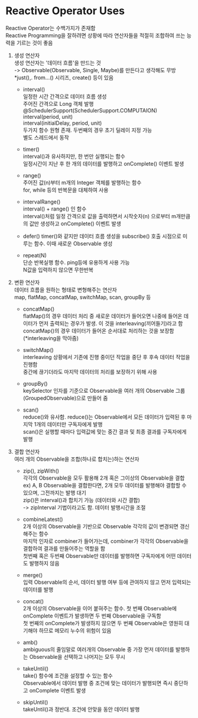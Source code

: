 # Reactive Operator Uses
Reactive Operator는 수백가지가 존재함  
Reactive Programming을 잘하려면 상황에 따라 연산자들을 적절히 조합하여 쓰는 능력을 기르는 것이 좋음  

1. 생성 연산자  
생성 연산자는 '데이터 흐름'을 만드는 것  
-> Observable(Observable, Single, Maybe)를 만든다고 생각해도 무방  
*just(),. from...() 시리즈, create() 등이 있음  

    - interval()  
    일정한 시간 간격으로 데이터 흐름 생성  
    주어진 간격으로 Long 객체 발행  
    @SchedulerSupport(SchedulerSupport.COMPUTAION)  
    interval(period, unit)  
    interval(initialDelay, period, unit)  
    두가지 함수 원형 존재. 두번째의 경우 초기 딜레이 지정 가능  
    별도 스레드에서 동작  

    - timer()  
    interval()과 유사하지만, 한 번만 실행되는 함수  
    일정시간이 지난 후 한 개의 데이터를 발행하고 onComplete() 이벤트 발생  

    - range()  
    주어진 값(n)부터 m개의 Integer 객체를 발행하는 함수  
    for, while 등의 반복문을 대체하여 사용  

    - intervalRange()  
    interval() + range() 인 함수  
    interval()처럼 일정 간격으로 값을 출력하면서 시작숫자(n) 으로부터 m개만큼의 값만 생성하고 onComplete() 이벤트 발생  

    - defer()
    timer()와 같지만 데이터 흐름 생성을 subscribe() 호출 시점으로 미루는 함수. 이때 새로운 Observable 생성

    - repeat(N)  
    단순 반복실행 함수. ping등에 유용하게 사용 가능  
    N값을 입력하지 않으면 무한반복  

2. 변환 연산자  
데이터 흐름을 원하는 형태로 변형해주는 연산자  
map, flatMap, concatMap, switchMap, scan, groupBy 등  
    - concatMap()  
    flatMap()의 경우 데이터 처리 중 새로운 데이터가 들어오면 나중에 들어온 데이터가 먼저 출력되는 경우가 발생. 이 것을 interleaving(끼어들기)라고 함  
    concatMap()의 경우 데이터가 들어온 순서대로 처리하는 것을 보장함 (*interleaving을 막아줌)  
    
    - switchMap()  
    interleaving 상황에서 기존에 진행 중이던 작업을 중단 후 후속 데이터 작업을 진행함  
    중간에 끊기더라도 마지막 데이터의 처리를 보장하기 위해 사용  

    - groupBy()  
    keySelector 인자를 기준으로 Observable을 여러 개의 Observable 그룹(GroupedObservable)으로 만들어 줌  

    - scan()  
    reduce()와 유사함. reduce()는 Observable에서 모든 데이터가 입력된 후 마지막 1개의 데이터만 구독자에게 발행  
    scan()은 실행할 때마다 입력값에 맞는 중간 결과 및 최종 결과를 구독자에게 발행  

3. 결합 연산자  
여러 개의 Observable을 조합(하나로 합치는)하는 연산자  
    - zip(), zipWith()  
    각각의 Observable을 모두 활용해 2개 혹은 그이상의 Observable을 결합  
    ex) A, B Observable을 결합한다면, 2개 모두 데이터를 발행해야 결합할 수 있으며, 그전까지는 발행 대기  
    zip()은 interval()과 합치기 가능 (데이터와 시간 결합)  
    -> zipInterval 기법이라고도 함. 데이터 발행시간을 조절  

    - combineLatest()  
    2개 이상의 Observable을 기반으로 Observable 각각의 값이 변경되면 갱신해주는 함수  
    마지막 인자로 combiner가 들어가는데, combiner가 각각의 Observable을 결합하여 결과를 만들어주는 역할을 함  
    첫번째 혹은 두번째 Observable만 데이터를 발행하면 구독자에게 어떤 데이터도 발행하지 않음  

    - merge()  
    입력 Observable의 순서, 데이터 발행 여부 등에 관여하지 않고 먼저 입력되는 데이터를 발행  
    
    - concat()  
    2개 이상의 Observable을 이어 붙혀주는 함수. 첫 번째 Observable에 onComplete 이벤트가 발생하면 두 번째 Observable을 구독함  
    첫 번째의 onComplete가 발생하지 않으면 두 번째 Observable은 영원히 대기해야 하므로 메모리 누수의 위험이 있음  

    - amb()  
    ambiguous의 줄임말로 여러개의 Observable 중 가장 먼저 데이터를 발행하는 Observable을 선택하고 나머지는 모두 무시  

    - takeUntil()  
    take() 함수에 조건을 설정할 수 있는 함수  
    Observable에서 데이터 발행 중 조건에 맞는 데이터가 발행되면 즉시 중단하고 onComplete 이벤트 발생  

    - skipUntil()  
    takeUntil()과 정반대. 조건에 안맞을 동안 데이터 발행  
    